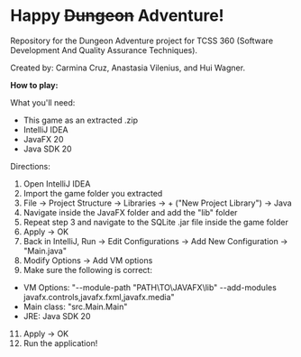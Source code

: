 # Happy ~~Dungeon~~ Adventure!

Repository for the Dungeon Adventure project for TCSS 360 (Software Development And Quality Assurance Techniques).

Created by: Carmina Cruz, Anastasia Vilenius, and Hui Wagner.

**How to play:**

What you'll need:
- This game as an extracted .zip
- IntelliJ IDEA
- JavaFX 20
- Java SDK 20

Directions:
1. Open IntelliJ IDEA
2. Import the game folder you extracted
3. File -> Project Structure -> Libraries -> + ("New Project Library") -> Java
4. Navigate inside the JavaFX folder and add the "lib" folder
5. Repeat step 3 and navigate to the SQLite .jar file inside the game folder
6. Apply -> OK
7. Back in IntelliJ, Run -> Edit Configurations -> Add New Configuration -> "Main.java"
8. Modify Options -> Add VM options 
9. Make sure the following is correct:
- VM Options: "--module-path "PATH\TO\JAVAFX\lib" --add-modules javafx.controls,javafx.fxml,javafx.media"
- Main class: "src.Main.Main"
- JRE: Java SDK 20
11. Apply -> OK
12. Run the application!